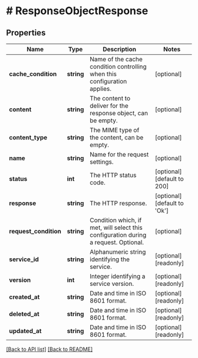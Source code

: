 # # ResponseObjectResponse

## Properties

Name | Type | Description | Notes
------------ | ------------- | ------------- | -------------
**cache_condition** | **string** | Name of the cache condition controlling when this configuration applies. | [optional]
**content** | **string** | The content to deliver for the response object, can be empty. | [optional]
**content_type** | **string** | The MIME type of the content, can be empty. | [optional]
**name** | **string** | Name for the request settings. | [optional]
**status** | **int** | The HTTP status code. | [optional] [default to 200]
**response** | **string** | The HTTP response. | [optional] [default to 'Ok']
**request_condition** | **string** | Condition which, if met, will select this configuration during a request. Optional. | [optional]
**service_id** | **string** | Alphanumeric string identifying the service. | [optional] [readonly]
**version** | **int** | Integer identifying a service version. | [optional] [readonly]
**created_at** | **string** | Date and time in ISO 8601 format. | [optional] [readonly]
**deleted_at** | **string** | Date and time in ISO 8601 format. | [optional] [readonly]
**updated_at** | **string** | Date and time in ISO 8601 format. | [optional] [readonly]

[[Back to API list]](../../README.md#endpoints) [[Back to README]](../../README.md)
